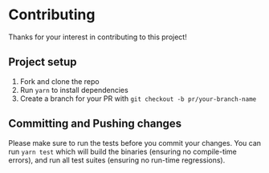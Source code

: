 # Contributing

Thanks for your interest in contributing to this project!

## Project setup

1.  Fork and clone the repo
2.  Run `yarn` to install dependencies
3.  Create a branch for your PR with `git checkout -b pr/your-branch-name`

## Committing and Pushing changes

Please make sure to run the tests before you commit your changes. You can run `yarn test` which will build the binaries (ensuring no compile-time errors), and run all test suites (ensuring no run-time regressions).

[issues]: https://github.com/traveloka/react-accio/issues